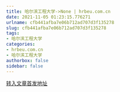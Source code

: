 ```yaml
---
title: 哈尔滨工程大学->None | hrbeu.com.cn
date: 2021-11-05 01:23:15.776271
urlname: cfb441afba7e06b712ad707d3f135278
slug: cfb441afba7e06b712ad707d3f135278
tags: 
- 哈尔滨工程大学
categories:
- hrbeu.com.cn
- 哈尔滨工程大学
authorbox: false
sidebar: false
---
```





[转入文章首发地址](https://mp.weixin.qq.com/s/-t6uf3f0ZzuwtB_2Oonw-g)